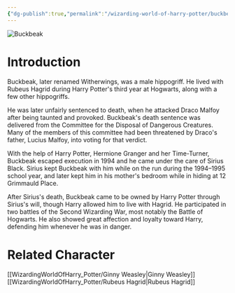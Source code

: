 ```yaml
---
{"dg-publish":true,"permalink":"/wizarding-world-of-harry-potter/buckbeak/","dgPassFrontmatter":true}
---
```


![Buckbeak](http://rxbg5ysja.bkt.gdipper.com/Buckbeak.png)
# Introduction
Buckbeak, later renamed Witherwings, was a male hippogriff. He lived with Rubeus Hagrid during Harry Potter's third year at Hogwarts, along with a few other hippogriffs.

He was later unfairly sentenced to death, when he attacked Draco Malfoy after being taunted and provoked. Buckbeak's death sentence was delivered from the Committee for the Disposal of Dangerous Creatures. Many of the members of this committee had been threatened by Draco's father, Lucius Malfoy, into voting for that verdict.

With the help of Harry Potter, Hermione Granger and her Time-Turner, Buckbeak escaped execution in 1994 and he came under the care of Sirius Black. Sirius kept Buckbeak with him while on the run during the 1994–1995 school year, and later kept him in his mother's bedroom while in hiding at 12 Grimmauld Place.

After Sirius's death, Buckbeak came to be owned by Harry Potter through Sirius's will, though Harry allowed him to live with Hagrid. He participated in two battles of the Second Wizarding War, most notably the Battle of Hogwarts. He also showed great affection and loyalty toward Harry, defending him whenever he was in danger.

# Related Character
[[WizardingWorldOfHarry_Potter/Ginny Weasley\|Ginny Weasley]]
[[WizardingWorldOfHarry_Potter/Rubeus Hagrid\|Rubeus Hagrid]]
